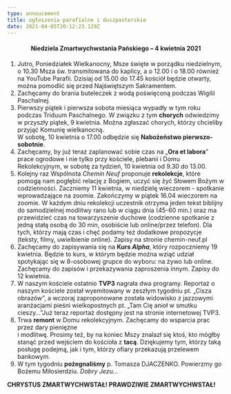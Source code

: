 ```yaml
---
type: annoucement
title: ogłoszenia parafialne i duszpasterskie
date: 2021-04-05T20:12:23.129Z
---
```

<!--StartFragment-->

<h4 style="text-align:center;">Niedziela Zmartwychwstania Pańskiego – 4 kwietnia 2021</h4>

1. Jutro, Poniedziałek Wielkanocny, Msze święte w porządku niedzielnym, o 10.30 Msza św. transmitowana do kaplicy, a o 12.00 i o 18.00 również na YouTube Parafii. Dzisiaj od 15.00 do 17.45 kościół będzie otwarty, można pomodlić się przed Najświętszym Sakramentem.
2. Zachęcamy do brania buteleczek z wodą poświęconą podczas Wigilii Paschalnej.
3. Pierwszy piątek i pierwsza sobota miesiąca wypadły w tym roku podczas Triduum Paschalnego. W związku z tym **chorych** odwiedzimy w przyszły piątek, 9 kwietnia. Można zgłaszać chorych, którzy chcieliby przyjąć Komunię wielkanocną.\
   W sobotę, 10 kwietnia o 17.00 odbędzie się **Nabożeństwo pierwszo-sobotnie**.
4. Zachęcamy, by już teraz zaplanować sobie czas na „**Ora et labora**” prace ogrodowe i nie tylko przy kościele, plebanii i Domu Rekolekcyjnym, w sobotę za tydzień, 10 kwietnia od 9.30 do 13.00.
5. Kolejny raz Wspólnota *Chemin Neuf* proponuje **rekolekcje**, które pomogą nam pogłębić relację z Bogiem, uczyć się żyć Słowem Bożym w codzienności. Zaczniemy 11 kwietnia, w niedzielę wieczorem - spotkanie wprowadzające na zoomie. Zakończymy w piątek 16.04 wieczorem na zoomie. W każdym dniu rekolekcji uczestnik otrzyma jeden tekst biblijny do samodzielnej modlitwy rano lub w ciągu dnia (45-60 min.) oraz ma przewidzieć czas na towarzyszenie duchowe (codzienne spotkanie z jedną stałą osobą do 30 min, osobiście lub online/przez telefon). Dla tych, którzy mają czas i chęć podamy też dodatkowe propozycje (teksty, filmy, uwielbienie online). Zapisy na stronie chemin-neuf.pl
6. Zachęcamy do zapisywania się na **Kurs *Alpha***, który rozpoczniemy 19 kwietnia. Będzie to kurs, w którym będzie można wziąć udział spotykając się w 8-osobowej grupce do wyboru: na żywo lub online. Zachęcamy do zapisów i przekazywania zaproszenia innym. Zapisy do 12 kwietnia.
7. W naszym kościele ostatnio **TVP3** nagrała dwa programy. Reportaż o naszym kościele został wyemitowany w zeszłym tygodniu pt. „Cisza obrazów”, a wczoraj zaproponowane została widowisko z jazzowymi aranżacjami pieśni wielkopostnych pt. „Tam Cię anioł w smutku cieszy…”Już teraz reportaż dostępny jest na stronie internetowej TVP3.
8. Trwa **remont** w Domu rekolekcyjnym. Zachęcamy do wsparcia prac przez dary pieniężne\
   i modlitwę. Prosimy też, by na koniec Mszy znalazł się ktoś, kto mógłby stanąć przed wejściem do kościoła z **tacą**. Dziękujemy tym, którzy taką posługę podejmą, jak i tym, którzy ofiary przekazują przelewem bankowym.
9. W tym tygodniu **pożegnaliśmy** p. Tomasza DJACZENKO. Powierzmy go Bożemu Miłosierdziu. *Dobry Jezu…*

**CHRYSTUS ZMARTWYCHWSTAŁ! PRAWDZIWIE ZMARTWYCHWSTAŁ!**

<!--EndFragment-->